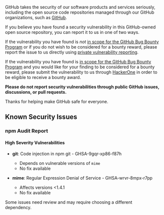 GitHub takes the security of our software products and services seriously, including the open source code repositories managed through our GitHub organizations, such as [GitHub](https://github.com/GitHub).

If you believe you have found a security vulnerability in this GitHub-owned open source repository, you can report it to us in one of two ways.

If the vulnerability you have found is *not* [in scope for the GitHub Bug Bounty Program](https://bounty.github.com/#scope) or if you do not wish to be considered for a bounty reward, please report the issue to us directly using [private vulnerability reporting](https://docs.github.com/en/code-security/security-advisories/guidance-on-reporting-and-writing/privately-reporting-a-security-vulnerability).

If the vulnerability you have found is [in scope for the GitHub Bug Bounty Program](https://bounty.github.com/#scope) and you would like for your finding to be considered for a bounty reward, please submit the vulnerability to us through [HackerOne](https://hackerone.com/github) in order to be eligible to receive a bounty award.

**Please do not report security vulnerabilities through public GitHub issues, discussions, or pull requests.**

Thanks for helping make GitHub safe for everyone.
## Known Security Issues

### npm Audit Report

#### High Severity Vulnerabilities

- **git**: Code injection in npm git - GHSA-9gqr-xp86-f87h
  - Depends on vulnerable versions of `mime`
  - No fix available

- **mime**: Regular Expression Denial of Service - GHSA-wrvr-8mpx-r7pp
  - Affects versions <1.4.1
  - No fix available

Some issues need review and may require choosing a different dependency.

